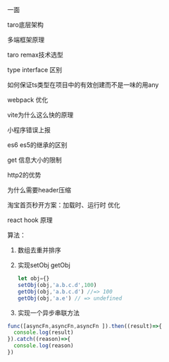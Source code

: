 一面

taro底层架构

多端框架原理

taro remax技术选型

type interface 区别

如何保证ts类型在项目中的有效创建而不是一味的用any

webpack 优化

vite为什么这么快的原理

小程序错误上报

es6 es5的继承的区别

get 信息大小的限制

http2的优势

为什么需要header压缩

淘宝首页秒开方案：加载时、运行时 优化

react hook 原理 

算法：

1. 数组去重并排序

2. 实现setObj getObj

   ```js
   let obj={}
   setObj(obj,'a.b.c.d',100)
   getObj(obj,'a.b.c.d') //=> 100
   getObj(obj,'a.e') // => undefined
   ```

3.  实现一个异步串联方法	

```js
func([asyncFn,asyncFn,asyncFn ]).then((result)=>{
  console.log(result)
}).catch((reason)=>{
  console.log(reason)
})
```







